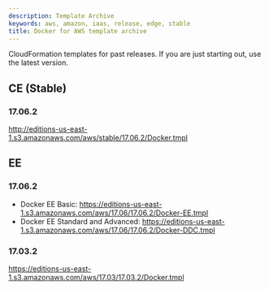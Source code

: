 ```yaml
---
description: Template Archive
keywords: aws, amazon, iaas, release, edge, stable
title: Docker for AWS template archive
---
```


CloudFormation templates for past releases. If you are just starting out, use
the latest version.

## CE (Stable)

### 17.06.2

http://editions-us-east-1.s3.amazonaws.com/aws/stable/17.06.2/Docker.tmpl

## EE

### 17.06.2

 * Docker EE Basic: https://editions-us-east-1.s3.amazonaws.com/aws/17.06/17.06.2/Docker-EE.tmpl
 * Docker EE Standard and Advanced: https://editions-us-east-1.s3.amazonaws.com/aws/17.06/17.06.2/Docker-DDC.tmpl

### 17.03.2

https://editions-us-east-1.s3.amazonaws.com/aws/17.03/17.03.2/Docker.tmpl
